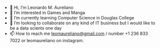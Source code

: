 - 👋 Hi, I’m Leonardo M. Aureliano
- 👀 I’m interested in Games and Manga
- 🌱 I’m currently learning Computer Science in Douglas College
- 💞️ I’m looking to collaborate on any kind of IT business but I would like to be a data scients one day
- 📫 How to reach me leomaureliano@gmail.com / number +1 236 833 7022 or leomaureliano on instagram.

<!---
I am currenty open to work and would like to learn more about coding and data. 
--->
